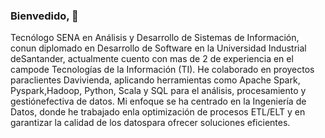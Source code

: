 ### Bienvedido, 👋

<p>Tecnólogo SENA en Análisis y Desarrollo de Sistemas de Información, conun diplomado en Desarrollo de Software en la Universidad Industrial deSantander,
actualmente cuento con mas de 2 de experiencia en el campode Tecnologías de la Información (TI). He colaborado en proyectos paraclientes Davivienda, aplicando herramientas como Apache Spark, Pyspark,Hadoop, Python, Scala y SQL para el análisis, procesamiento y gestiónefectiva de datos.
Mi enfoque se ha centrado en la Ingeniería de Datos, donde he trabajado enla optimización de procesos ETL/ELT y en garantizar la calidad de los datospara ofrecer soluciones eficientes.</p>

<!--
**MiguelGuevara1071/MiguelGuevara1071** is a ✨ _special_ ✨ repository because its `README.md` (this file) appears on your GitHub profile.

Here are some ideas to get you started:

- 🔭 I’m currently working on ...
- 🌱 I’m currently learning ...
- 👯 I’m looking to collaborate on ...
- 🤔 I’m looking for help with ...
- 💬 Ask me about ...
- 📫 How to reach me: ...
- 😄 Pronouns: ...
- ⚡ Fun fact: ...
-->
